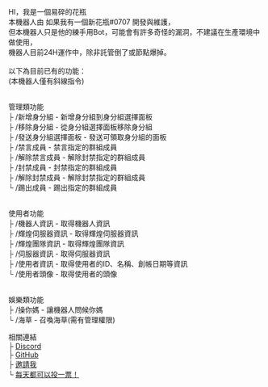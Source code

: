 HI，我是一個易碎的花瓶<br/>
本機器人由 如果我有一個新花瓶#0707 開發與維護，<br/>
但本機器人只是他的練手用Bot，可能會有許多奇怪的漏洞，不建議在生產環境中做使用，<br/>
機器人目前24H運作中，除非託管倒了或節點爆掉。<br/><br/>
以下為目前已有的功能：<br/>
(本機器人僅有斜線指令)<br/><br/>

管理類功能<br/>
├ /新增身分組 - 新增身分組到身分組選擇面板<br/>
├ /移除身分組 - 從身分組選擇面板移除身分組<br/>
├ /發送身分組選擇面板 - 發送可領取身分組的面板<br/>
├ /禁言成員 - 禁言指定的群組成員<br/>
├ /解除禁言成員 - 解除封禁指定的群組成員<br/>
├ /封禁成員 - 封禁指定的群組成員<br/>
├ /解除封禁成員 - 解除封禁指定的群組成員<br/>
└ /踢出成員 - 踢出指定的群組成員<br/><br/>

使用者功能<br/>
├ /機器人資訊 - 取得機器人資訊<br/>
├ /輝煌伺服器資訊 - 取得輝煌伺服器資訊<br/>
├ /輝煌團隊資訊 - 取得輝煌團隊資訊<br/>
├ /伺服器資訊 - 取得伺服器資訊<br/>
├ /使用者資訊 - 取得使用者的ID、名稱、創帳日期等資訊<br/>
└ /使用者頭像 - 取得使用者的頭像<br/><br/>

娛樂類功能<br/>
├ /操你媽 - 讓機器人問候你媽<br/>
└ /海草 - 召喚海草(需有管理權限)<br/>

相關連結<br/>
├ [Discord](https://discord.gg/5MHGpAFGEN)<br/>
├ [GitHub](https://github.com/RICE0707/Elysia_Js_V2)<br/>
├ [邀請我](https://discord.com/api/oauth2/authorize?client_id=1032948551107497994&permissions=8&scope=bot)<br/>
└ [每天都可以投一票！](https://discordservers.tw/bots/1032948551107497994)<br/>